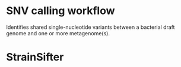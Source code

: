 # SNV calling workflow

Identifies shared single-nucleotide variants between a bacterial draft genome and one or more metagenome(s).

# StrainSifter
